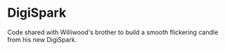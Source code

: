 # DigiSpark

Code shared with Williwood's brother to build a smooth flickering candle from his new DigiSpark.
